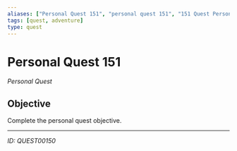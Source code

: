 ```yaml
---
aliases: ["Personal Quest 151", "personal quest 151", "151 Quest Personal"]
tags: [quest, adventure]
type: quest
---
```


# Personal Quest 151

*Personal Quest*

## Objective
Complete the personal quest objective.

---
*ID: QUEST00150*